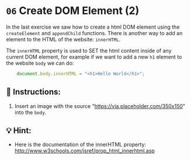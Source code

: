 # `06` Create DOM Element (2)

In the last exercise we saw how to create a html DOM element using the `createElement` and `appendChild` functions. There is another way to add an element to the HTML of the website: `innerHTML`.

The `innerHTML` property is used to SET the html content inside of any current DOM element, for example if we want to add a new `h1` element to the website `body` we can do:

```js
    document.body.innerHTML = "<h1>Hello World</h1>";
```

## 📝 Instructions:

1. Insert an image with the source "https://via.placeholder.com/350x150" into the `body`.

## 💡 Hint:

+ Here is the documentation of the innerHTML property: http://www.w3schools.com/jsref/prop_html_innerhtml.asp
